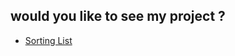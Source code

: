 ## would you like to see my project ?

- [Sorting List](https://diegosantoss.github.io/sorting-list)